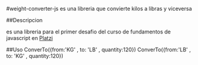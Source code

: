 #weight-converter-js
es una libreria que convierte kilos a libras y viceversa

##Descripcion

es una libreria para el primer desafio del curso de fundamentos de javascript en [Platzi](http://platzi.com)

##Uso
ConverTo({from:'KG' , to: 'LB' , quantity:120})
ConverTo({from:'LB' , to: 'KG' , quantity:120})
